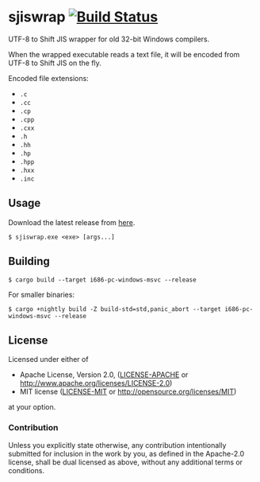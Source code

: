 # sjiswrap [![Build Status]][actions]

[Build Status]: https://github.com/encounter/sjiswrap/actions/workflows/build.yml/badge.svg
[actions]: https://github.com/encounter/sjiswrap/actions

UTF-8 to Shift JIS wrapper for old 32-bit Windows compilers.

When the wrapped executable reads a text file, it will be encoded from UTF-8 to Shift JIS on the fly.

Encoded file extensions:
- `.c`
- `.cc`
- `.cp`
- `.cpp`
- `.cxx`
- `.h`
- `.hh`
- `.hp`
- `.hpp`
- `.hxx`
- `.inc`

## Usage

Download the latest release from [here](https://github.com/encounter/sjiswrap/releases).

```shell
$ sjiswrap.exe <exe> [args...]
```

## Building

```shell
$ cargo build --target i686-pc-windows-msvc --release
```

For smaller binaries:

```shell
$ cargo +nightly build -Z build-std=std,panic_abort --target i686-pc-windows-msvc --release
```

## License

Licensed under either of

* Apache License, Version 2.0, ([LICENSE-APACHE](LICENSE-APACHE) or http://www.apache.org/licenses/LICENSE-2.0)
* MIT license ([LICENSE-MIT](LICENSE-MIT) or http://opensource.org/licenses/MIT)

at your option.

### Contribution

Unless you explicitly state otherwise, any contribution intentionally submitted for inclusion in the work by you, as
defined in the Apache-2.0 license, shall be dual licensed as above, without any additional terms or conditions.
